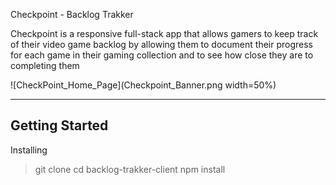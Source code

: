 Checkpoint - Backlog Trakker

Checkpoint is a responsive full-stack app that allows gamers to keep track of their video game backlog by allowing them to document their progress for each game in their gaming collection and to see how close they are to completing them

![CheckPoint_Home_Page](Checkpoint_Banner.png width=50%)

---------------
Getting Started
---------------
Installing
  > git clone 
  > cd backlog-trakker-client
  > npm install
